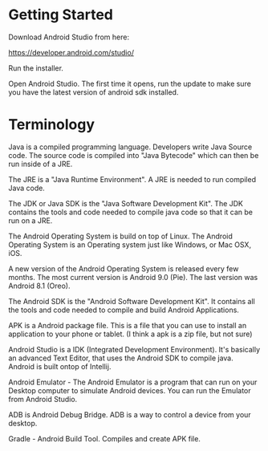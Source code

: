 # Getting Started

Download Android Studio from here:

https://developer.android.com/studio/

Run the installer.

Open Android Studio. The first time it opens, run the update to make sure
you have the latest version of android sdk installed.

# Terminology

Java is a compiled programming language. Developers write Java Source code. The
source code is compiled into "Java Bytecode" which can then be run inside of a
JRE.

The JRE is a "Java Runtime Environment". A JRE is needed to run compiled Java
code.

The JDK or Java SDK is the "Java Software Development Kit". The JDK contains the
tools and code needed to compile java code so that it can be run on a JRE.

The Android Operating System is build on top of Linux. The Android Operating
System is an Operating system just like Windows, or Mac OSX, iOS.

A new version of the Android Operating System is released every few months.  The
most current version is Android 9.0 (Pie). The last version was Android 8.1
(Oreo).

The Android SDK is the "Android Software Development Kit". It contains all the
tools and code needed to compile and build Android Applications.

APK is a Android package file. This is a file that you can use to install an
application to your phone or tablet. (I think a apk is a zip file, but not sure)

Android Studio is a IDK (Integrated Development Environment). It's basically
an advanced Text Editor, that uses the Android SDK to compile java. Android is built
ontop of Intellij.

Android Emulator - The Android Emulator is a program that can run on your
Desktop computer to simulate Android devices. You can run the Emulator from
Android Studio.

ADB is Android Debug Bridge. ADB is a way to control a device from your desktop.

Gradle - Android Build Tool. Compiles and create APK file.  
